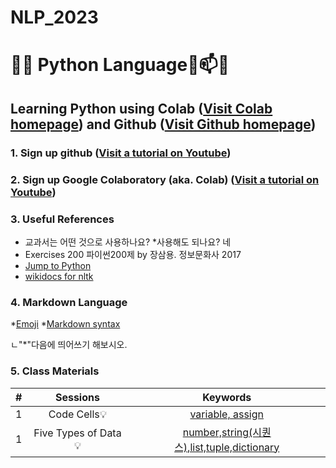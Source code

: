 # NLP_2023

# 🐹🍦 **Python Language**🔋📫💡

## **Learning Python** using **Colab** ([Visit Colab homepage](https://colab.research.google.com/?utm_source=scs-index)) and **Github** ([Visit Github homepage](https://github.com/))

### **1. Sign up github** ([Visit a tutorial on Youtube](https://www.youtube.com/watch?v=c-NikCpec7U))
### **2. Sign up Google Colaboratory** (aka. Colab) ([Visit a tutorial on Youtube](https://www.youtube.com/watch?v=2X_EU18OeYM))

### **3. Useful References**
- 교과서는 어떤 것으로 사용하나요?
*사용해도 되나요? 네
- Exercises 200 파이썬200제 by 장삼용. 정보문화사 2017
- [Jump to Python](https://wikidocs.net/book/1)
- [wikidocs for nltk](https://wikidocs.net/21667)

### **4. Markdown Language**
*[Emoji](https://gist.github.com/rxaviers/7360908)
*[Markdown syntax](https://www.markdownguide.org/basic-syntax/)

ㄴ"*"다음에 띄어쓰기 해보시오.


### **5. Class Materials**

|# |Sessions |Keywords |
|:--: |:--: |:--: |
|1|Code Cells💡|[variable, assign](https://github.com/juHa1205/NLP_2023/blob/main/1_CodeCells_Basic.ipynb)|
|1|Five Types of Data💡|[number,string(시퀀스),list,tuple,dictionary](https://github.com/juHa1205/NLP_2023/blob/main/2_FiveTypesofData.ipynb)|
